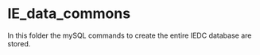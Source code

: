 # IE_data_commons

In this folder the mySQL commands to create the entire IEDC database are stored.


